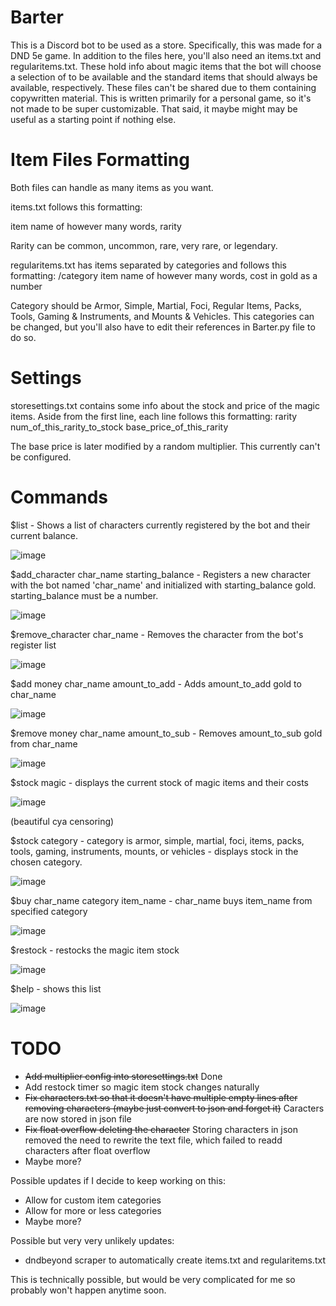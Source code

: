 # Barter
 
This is a Discord bot to be used as a store. Specifically, this was made for a DND 5e game. In addition to the files here, you'll also need an items.txt and regularitems.txt. These hold info about magic items that the bot will choose a selection of to be available and the standard items that should always be available, respectively. These files can't be shared due to them containing copywritten material. This is written primarily for a personal game, so it's not made to be super customizable. That said, it maybe might may be useful as a starting point if nothing else. 
 
 # Item Files Formatting
 Both files can handle as many items as you want.

 items.txt follows this formatting:
 
 item name of however many words, rarity
 
 Rarity can be common, uncommon, rare, very rare, or legendary.
 
 regularitems.txt has items separated by categories and follows this formatting:
 /category
 item name of however many words, cost in gold as a number
 
 Category should be Armor, Simple, Martial, Foci, Regular Items, Packs, Tools, Gaming & Instruments, and Mounts & Vehicles. 
 This categories can be changed, but you'll also have to edit their references in Barter.py file to do so.
 
 # Settings
 
 storesettings.txt contains some info about the stock and price of the magic items. 
 Aside from the first line, each line follows this formatting:
 rarity num_of_this_rarity_to_stock base_price_of_this_rarity
 
 The base price is later modified by a random multiplier. This currently can't be configured. 
 
 # Commands
 
 $list - Shows a list of characters currently registered by the bot and their current balance.
 
![image](https://user-images.githubusercontent.com/50761210/122330422-281f7800-cf01-11eb-9ace-626316714b56.png)

$add_character char_name starting_balance - Registers a new character with the bot named 'char_name' and initialized with starting_balance gold. starting_balance must be a number.

![image](https://user-images.githubusercontent.com/50761210/122330489-484f3700-cf01-11eb-822e-a509eed13682.png)

$remove_character char_name - Removes the character from the bot's register list

![image](https://user-images.githubusercontent.com/50761210/122330574-72085e00-cf01-11eb-97e5-6d0ae8c180f9.png)

$add money char_name amount_to_add - Adds amount_to_add gold to char_name

![image](https://user-images.githubusercontent.com/50761210/122330635-919f8680-cf01-11eb-8798-15cca714daf0.png)

$remove money char_name amount_to_sub - Removes amount_to_sub gold from char_name

![image](https://user-images.githubusercontent.com/50761210/122330690-a4b25680-cf01-11eb-829a-d4e67381f0b1.png)

$stock magic - displays the current stock of magic items and their costs

![image](https://user-images.githubusercontent.com/50761210/122330917-fbb82b80-cf01-11eb-9e0a-c9c619e6f4b6.png) 

(beautiful cya censoring)

$stock category - category is armor, simple, martial, foci, items, packs, tools, gaming, instruments, mounts, or vehicles - displays stock in the chosen category.

![image](https://user-images.githubusercontent.com/50761210/122331095-42a62100-cf02-11eb-9992-b14d502e2ae3.png)

$buy char_name category item_name - char_name buys item_name from specified category

![image](https://user-images.githubusercontent.com/50761210/122332740-ee507080-cf04-11eb-9bc0-3c72209cc33d.png)

$restock - restocks the magic item stock

![image](https://user-images.githubusercontent.com/50761210/122331415-c6f8a400-cf02-11eb-8d98-9ba1bc22b0b8.png)

$help - shows this list

![image](https://user-images.githubusercontent.com/50761210/122508803-94b57800-cfd0-11eb-8124-789b6d4e5dde.png)


# TODO
- ~~Add multiplier config into storesettings.txt~~ Done
- Add restock timer so magic item stock changes naturally 
- ~~Fix characters.txt so that it doesn't have multiple empty lines after removing characters (maybe just convert to json and forget it)~~ Caracters are now stored in json file
- ~~Fix float overflow deleting the character~~ Storing characters in json removed the need to rewrite the text file, which failed to readd characters after float overflow
- Maybe more?

Possible updates if I decide to keep working on this:
- Allow for custom item categories 
- Allow for more or less categories
- Maybe more?

Possible but very very unlikely updates:
- dndbeyond scraper to automatically create items.txt and regularitems.txt 

This is technically possible, but would be very complicated for me so probably won't happen anytime soon.

